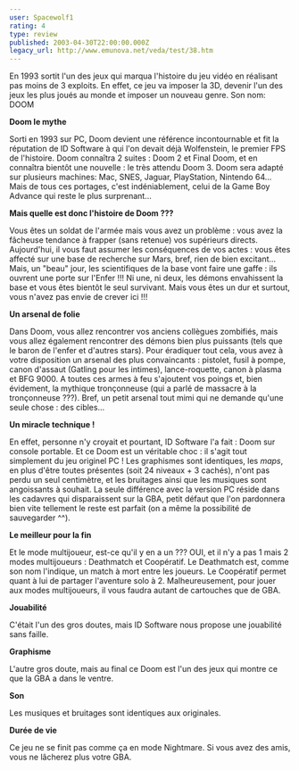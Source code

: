 ```yaml
---
user: Spacewolf1
rating: 4
type: review
published: 2003-04-30T22:00:00.000Z
legacy_url: http://www.emunova.net/veda/test/38.htm
---
```

En 1993 sortit l'un des jeux qui marqua l'histoire du jeu vidéo en réalisant pas moins de 3 exploits. En effet, ce jeu va imposer la 3D, devenir l'un des jeux les plus joués au monde et imposer un nouveau genre. Son nom: DOOM  

  

**Doom le mythe**  

Sorti en 1993 sur PC, Doom devient une référence incontournable et fit la réputation de ID Software à qui l'on devait déjà Wolfenstein, le premier FPS de l'histoire. Doom connaîtra 2 suites : Doom 2 et Final Doom, et en connaîtra bientôt une nouvelle : le très attendu Doom 3\. Doom sera adapté sur plusieurs machines: Mac, SNES, Jaguar, PlayStation, Nintendo 64... Mais de tous ces portages, c'est indéniablement, celui de la Game Boy Advance qui reste le plus surprenant...  

  

**Mais quelle est donc l'histoire de Doom ???**  

Vous êtes un soldat de l'armée mais vous avez un problème : vous avez la fâcheuse tendance à frapper (sans retenue) vos supérieurs directs. Aujourd'hui, il vous faut assumer les conséquences de vos actes : vous êtes affecté sur une base de recherche sur Mars, bref, rien de bien excitant... Mais, un "beau" jour, les scientifiques de la base vont faire une gaffe : ils ouvrent une porte sur l'Enfer !!! Ni une, ni deux, les démons envahissent la base et vous êtes bientôt le seul survivant. Mais vous êtes un dur et surtout, vous n'avez pas envie de crever ici !!!  

  

**Un arsenal de folie**  

Dans Doom, vous allez rencontrer vos anciens collègues zombifiés, mais vous allez également rencontrer des démons bien plus puissants (tels que le baron de l'enfer et d'autres stars). Pour éradiquer tout cela, vous avez à votre disposition un arsenal des plus convaincants : pistolet, fusil à pompe, canon d'assaut (Gatling pour les intimes), lance-roquette, canon à plasma et BFG 9000\. A toutes ces armes à feu s'ajoutent vos poings et, bien évidement, la mythique tronçonneuse (qui a parlé de massacre à la tronçonneuse ???). Bref, un petit arsenal tout mimi qui ne demande qu'une seule chose : des cibles...  

  

**Un miracle technique !**  

En effet, personne n'y croyait et pourtant, ID Software l'a fait : Doom sur console portable. Et ce Doom est un véritable choc : il s'agit tout simplement du jeu originel PC ! Les graphismes sont identiques, les _maps_, en plus d'être toutes présentes (soit 24 niveaux + 3 cachés), n'ont pas perdu un seul centimètre, et les bruitages ainsi que les musiques sont angoissants à souhait. La seule différence avec la version PC réside dans les cadavres qui disparaissent sur la GBA, petit défaut que l'on pardonnera bien vite tellement le reste est parfait (on a même la possibilité de sauvegarder ^^).  

  

**Le meilleur pour la fin**  

Et le mode multijoueur, est-ce qu'il y en a un ??? OUI, et il n'y a pas 1 mais 2 modes multijoueurs : Deathmatch et Coopératif. Le Deathmatch est, comme son nom l'indique, un match à mort entre les joueurs. Le Coopératif permet quant à lui de partager l'aventure solo à 2\. Malheureusement, pour jouer aux modes multijoueurs, il vous faudra autant de cartouches que de GBA.  

  

  

**Jouabilité**  

C'était l'un des gros doutes, mais ID Software nous propose une jouabilité sans faille.  

**Graphisme**  

L'autre gros doute, mais au final ce Doom est l'un des jeux qui montre ce que la GBA a dans le ventre.  

**Son**  

Les musiques et bruitages sont identiques aux originales.  

**Durée de vie**  

Ce jeu ne se finit pas comme ça en mode Nightmare. Si vous avez des amis, vous ne lâcherez plus votre GBA.